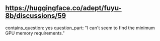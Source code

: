 ## https://huggingface.co/adept/fuyu-8b/discussions/59

contains_question: yes
question_part: "I can't seem to find the minimum GPU memory requirements."